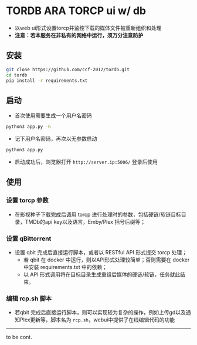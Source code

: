 # TORDB ARA TORCP ui w/ db
* 以web ui形式设置torcp并监控下载的媒体文件被重新组织和处理
* **注意：若本服务在非私有的网络中运行，须万分注意防护**

## 安装
```sh
git clone https://github.com/ccf-2012/tordb.git
cd tordb
pip install -r requirements.txt
```

## 启动
* 首次使用需要生成一个用户名密码
```sh
python3 app.py -G
```
* 记下用户名密码，再次以无参数启动
```sh
python3 app.py
```
* 启动成功后，浏览器打开 `http://server.ip:5006/` 登录后使用

## 使用
### 设置 torcp 参数
* 在影视种子下载完成后调用 torcp 进行处理时的参数，包括硬链/软链目标目录，TMDb的api key以及语言，Emby/Plex 括号后缀等；

### 设置 qBittorrent 
* 设置 qbit 完成后直接运行脚本，或者以 RESTful API 形式提交 torcp 处理；
  * 若 qbit 在 docker 中运行，则以API形式处理较简单；否则需要在 docker 中安装 requirements.txt 中的依赖；
  * 以 API 形式调用将在目标目录生成重组后媒体的硬链/软链，任务就此结束。

### 编辑 rcp.sh 脚本
* 若qbit 完成后直接运行脚本，则可以实现较为复杂的操作，例如上传gd以及通知Plex更新等，脚本名为 `rcp.sh`，webui中提供了在线编辑代码的功能


---
to be cont.

